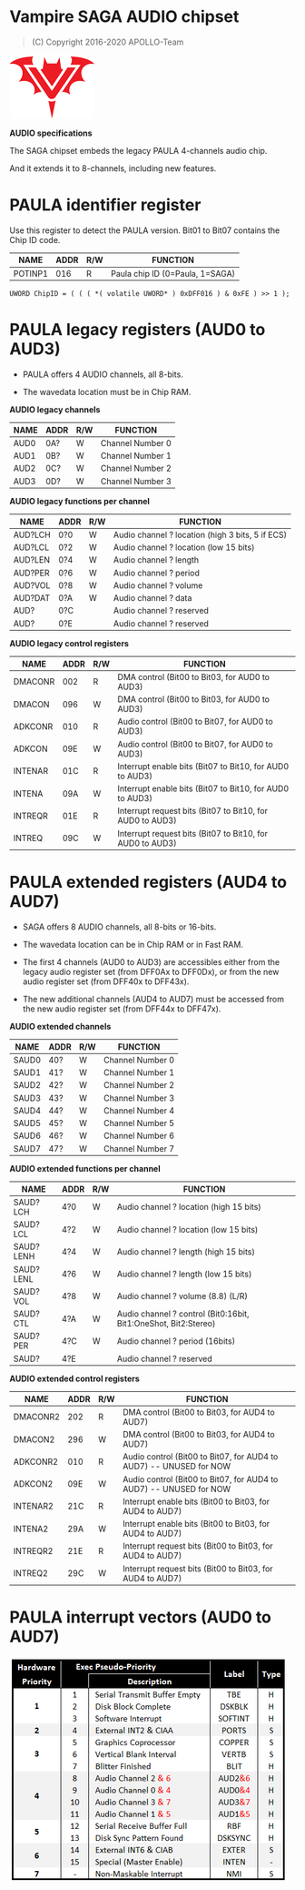 # Vampire SAGA AUDIO chipset

> (C) Copyright 2016-2020 APOLLO-Team

![Vampire Logo](V_LOGO.png)


**AUDIO specifications**

The SAGA chipset embeds the legacy PAULA 4-channels audio chip.

And it extends it to 8-channels, including new features.


# PAULA identifier register

Use this register to detect the PAULA version.
Bit01 to Bit07 contains the Chip ID code.

NAME      | ADDR | R/W | FUNCTION
--------- | ---- | --- | --------
POTINP1   | 016  | R   | Paula chip ID (0=Paula, 1=SAGA)

```
UWORD ChipID = ( ( ( *( volatile UWORD* ) 0xDFF016 ) & 0xFE ) >> 1 );
```

# PAULA legacy registers (AUD0 to AUD3)

* PAULA offers 4 AUDIO channels, all 8-bits.

* The wavedata location must be in Chip RAM.


**AUDIO legacy channels**

NAME      | ADDR | R/W | FUNCTION
--------- | ---- | --- | --------
AUD0      | 0A?  | W   | Channel Number 0
AUD1      | 0B?  | W   | Channel Number 1
AUD2      | 0C?  | W   | Channel Number 2
AUD3      | 0D?  | W   | Channel Number 3

**AUDIO legacy functions per channel**

NAME      | ADDR | R/W | FUNCTION
--------- | ---- | --- | --------
AUD?LCH   | 0?0  | W   | Audio channel ? location (high 3 bits, 5 if ECS)
AUD?LCL   | 0?2  | W   | Audio channel ? location (low 15 bits)
AUD?LEN   | 0?4  | W   | Audio channel ? length
AUD?PER   | 0?6  | W   | Audio channel ? period
AUD?VOL   | 0?8  | W   | Audio channel ? volume
AUD?DAT   | 0?A  | W   | Audio channel ? data
AUD?      | 0?C  |     | Audio channel ? reserved
AUD?      | 0?E  |     | Audio channel ? reserved

**AUDIO legacy control registers**

NAME      | ADDR | R/W | FUNCTION
--------- | ---- | --- | --------
DMACONR   | 002  | R   | DMA control            (Bit00 to Bit03, for AUD0 to AUD3)
DMACON    | 096  | W   | DMA control            (Bit00 to Bit03, for AUD0 to AUD3)
ADKCONR   | 010  | R   | Audio control          (Bit00 to Bit07, for AUD0 to AUD3)
ADKCON    | 09E  | W   | Audio control          (Bit00 to Bit07, for AUD0 to AUD3)
INTENAR   | 01C  | R   | Interrupt enable bits  (Bit07 to Bit10, for AUD0 to AUD3)
INTENA    | 09A  | W   | Interrupt enable bits  (Bit07 to Bit10, for AUD0 to AUD3)
INTREQR   | 01E  | R   | Interrupt request bits (Bit07 to Bit10, for AUD0 to AUD3)
INTREQ    | 09C  | W   | Interrupt request bits (Bit07 to Bit10, for AUD0 to AUD3)


# PAULA extended registers (AUD4 to AUD7)

* SAGA offers 8 AUDIO channels, all 8-bits or 16-bits.

* The wavedata location can be in Chip RAM or in Fast RAM.

* The first 4 channels (AUD0 to AUD3) are accessibles either from the legacy audio register set (from DFF0Ax to DFF0Dx), or from the new audio register set (from DFF40x to DFF43x).

* The new additional channels (AUD4 to AUD7) must be accessed from the new audio register set (from DFF44x to DFF47x).


**AUDIO extended channels**

NAME      | ADDR | R/W | FUNCTION
--------- | ---- | --- | --------
SAUD0     | 40?  | W   | Channel Number 0
SAUD1     | 41?  | W   | Channel Number 1
SAUD2     | 42?  | W   | Channel Number 2
SAUD3     | 43?  | W   | Channel Number 3
SAUD4     | 44?  | W   | Channel Number 4
SAUD5     | 45?  | W   | Channel Number 5
SAUD6     | 46?  | W   | Channel Number 6
SAUD7     | 47?  | W   | Channel Number 7

**AUDIO extended functions per channel**

NAME      | ADDR | R/W | FUNCTION
--------- | ---- | --- | --------
SAUD?LCH  | 4?0  | W   | Audio channel ? location (high 15 bits)
SAUD?LCL  | 4?2  | W   | Audio channel ? location (low 15 bits)
SAUD?LENH | 4?4  | W   | Audio channel ? length (high 15 bits)
SAUD?LENL | 4?6  | W   | Audio channel ? length (low 15 bits)
SAUD?VOL  | 4?8  | W   | Audio channel ? volume (8.8) (L/R)
SAUD?CTL  | 4?A  | W   | Audio channel ? control (Bit0:16bit, Bit1:OneShot, Bit2:Stereo)
SAUD?PER  | 4?C  | W   | Audio channel ? period (16bits)
SAUD?     | 4?E  |     | Audio channel ? reserved

**AUDIO extended control registers**

NAME      | ADDR | R/W | FUNCTION
--------- | ---- | --- | --------
DMACONR2  | 202  | R   | DMA control (Bit00 to Bit03, for AUD4 to AUD7)
DMACON2   | 296  | W   | DMA control (Bit00 to Bit03, for AUD4 to AUD7)
ADKCONR2  | 010  | R   | Audio control (Bit00 to Bit07, for AUD4 to AUD7) -- UNUSED for NOW
ADKCON2   | 09E  | W   | Audio control (Bit00 to Bit07, for AUD4 to AUD7) -- UNUSED for NOW
INTENAR2  | 21C  | R   | Interrupt enable bits (Bit00 to Bit03, for AUD4 to AUD7)
INTENA2   | 29A  | W   | Interrupt enable bits (Bit00 to Bit03, for AUD4 to AUD7)
INTREQR2  | 21E  | R   | Interrupt request bits (Bit00 to Bit03, for AUD4 to AUD7)
INTREQ2   | 29C  | W   | Interrupt request bits (Bit00 to Bit03, for AUD4 to AUD7)


# PAULA interrupt vectors (AUD0 to AUD7)

![Vampire Logo](VectorTable.png)


